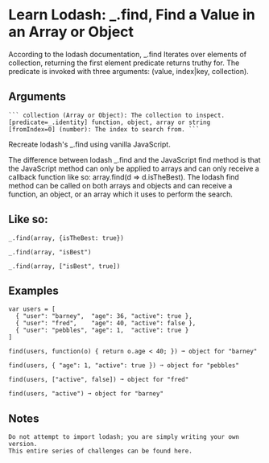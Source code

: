 # Learn Lodash: _.find, Find a Value in an Array or Object

According to the lodash documentation, _.find Iterates over elements of collection, returning the first element predicate returns truthy for. The predicate is invoked with three arguments: (value, index|key, collection).
## Arguments

    ``` collection (Array or Object): The collection to inspect.
    [predicate=_.identity] function, object, array or string
    [fromIndex=0] (number): The index to search from. ```

Recreate lodash's _.find using vanilla JavaScript.

The difference between lodash _.find and the JavaScript find method is that the JavaScript method can only be applied to arrays and can only receive a callback function like so: array.find(d => d.isTheBest). The lodash find method can be called on both arrays and objects and can receive a function, an object, or an array which it uses to perform the search.

## Like so:
```
_.find(array, {isTheBest: true})

_.find(array, "isBest")

_.find(array, ["isBest", true])
```
## Examples
```
var users = [
  { "user": "barney",  "age": 36, "active": true },
  { "user": "fred",    "age": 40, "active": false },
  { "user": "pebbles", "age": 1,  "active": true }
]

find(users, function(o) { return o.age < 40; }) ➞ object for "barney"

find(users, { "age": 1, "active": true }) ➞ object for "pebbles"

find(users, ["active", false]) ➞ object for "fred"

find(users, "active") ➞ object for "barney"
```
## Notes

    Do not attempt to import lodash; you are simply writing your own version.
    This entire series of challenges can be found here.
